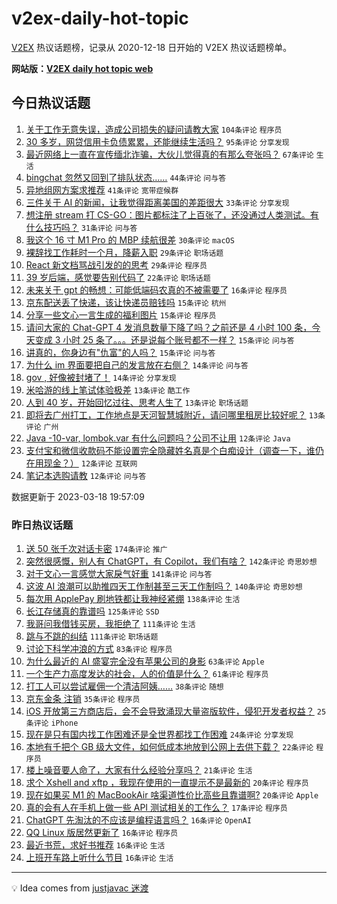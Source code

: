 # v2ex-daily-hot-topic

[V2EX](https://www.v2ex.com/) 热议话题榜，记录从 2020-12-18 日开始的 V2EX 热议话题榜单。

**网站版：[V2EX daily hot topic web](https://boojack.github.io/v2ex-daily-hot-topic-web/)**

## 今日热议话题

<!-- TODAY BEGIN -->

1. [关于工作无意失误，造成公司损失的疑问请教大家](https://www.v2ex.com/t/925018) `104条评论` `程序员`
1. [30 多岁，网贷信用卡负债累累，还能继续生活吗？](https://www.v2ex.com/t/925061) `95条评论` `分享发现`
1. [最近网络上一直在宣传缅北诈骗，大伙儿觉得真的有那么夸张吗？](https://www.v2ex.com/t/925015) `67条评论` `生活`
1. [bingchat 忽然又回到了排队状态……](https://www.v2ex.com/t/925024) `44条评论` `问与答`
1. [异地组网方案求推荐](https://www.v2ex.com/t/925039) `41条评论` `宽带症候群`
1. [三件关于 AI 的新闻，让我觉得距离美国的差距很大](https://www.v2ex.com/t/925185) `33条评论` `分享发现`
1. [想注册 stream 打 CS-GO：图片都标注了上百张了，还没通过人类测试。有什么技巧吗？](https://www.v2ex.com/t/925037) `31条评论` `问与答`
1. [我这个 16 寸 M1 Pro 的 MBP 续航很差](https://www.v2ex.com/t/925060) `30条评论` `macOS`
1. [裸辞找工作耗时一个月，降薪入职](https://www.v2ex.com/t/925085) `29条评论` `职场话题`
1. [React 新文档骂战引发的的思考](https://www.v2ex.com/t/925157) `29条评论` `程序员`
1. [39 岁后端，感觉要告别代码了](https://www.v2ex.com/t/925138) `22条评论` `职场话题`
1. [未来关于 gpt 的畅想：可能低端码农真的不被需要了](https://www.v2ex.com/t/925173) `16条评论` `程序员`
1. [京东配送丢了快递，该让快递员赔钱吗](https://www.v2ex.com/t/925153) `15条评论` `杭州`
1. [分享一些文心一言生成的福利图片](https://www.v2ex.com/t/925105) `15条评论` `程序员`
1. [请问大家的 Chat-GPT 4 发消息数量下降了吗？之前还是 4 小时 100 条，今天变成 3 小时 25 条了。。。还是说每个账号都不一样？](https://www.v2ex.com/t/925017) `15条评论` `问与答`
1. [讲真的，你身边有"仇富"的人吗？](https://www.v2ex.com/t/925011) `15条评论` `问与答`
1. [为什么 im 界面要把自己的发言放在右侧？](https://www.v2ex.com/t/925156) `14条评论` `问与答`
1. [gov , 好像被封堵了！](https://www.v2ex.com/t/925124) `14条评论` `分享发现`
1. [米哈游的线上笔试体验极差](https://www.v2ex.com/t/925154) `13条评论` `酷工作`
1. [人到 40 岁，开始回忆过往、思考人生了](https://www.v2ex.com/t/925142) `13条评论` `职场话题`
1. [即将去广州打工，工作地点是天河智慧城附近，请问哪里租房比较好呢？](https://www.v2ex.com/t/925030) `13条评论` `广州`
1. [Java -10-var, lombok.var 有什么问题吗？公司不让用](https://www.v2ex.com/t/925179) `12条评论` `Java`
1. [支付宝和微信收款码不能设置完全隐藏姓名真是个白痴设计（调查一下，谁仍在用现金？）](https://www.v2ex.com/t/925139) `12条评论` `互联网`
1. [笔记本选购请教](https://www.v2ex.com/t/925049) `12条评论` `问与答`

数据更新于 2023-03-18 19:57:09

<!-- TODAY END -->

### 昨日热议话题

<!-- YESTERDAY BEGIN -->

1. [送 50 张千次对话卡密](https://www.v2ex.com/t/924713) `174条评论` `推广`
1. [突然很感慨，别人有 ChatGPT，有 Copilot，我们有啥？](https://www.v2ex.com/t/924746) `142条评论` `奇思妙想`
1. [对于文心一言感觉大家戾气好重](https://www.v2ex.com/t/924741) `141条评论` `问与答`
1. [这波 AI 浪潮可以助推四天工作制甚至三天工作制吗？](https://www.v2ex.com/t/924810) `140条评论` `奇思妙想`
1. [每次用 ApplePay 刷地铁都让我神经紧绷](https://www.v2ex.com/t/924739) `138条评论` `生活`
1. [长江存储真的靠谱吗](https://www.v2ex.com/t/924773) `125条评论` `SSD`
1. [我哥问我借钱买房，我拒绝了](https://www.v2ex.com/t/924735) `111条评论` `生活`
1. [跳与不跳的纠结](https://www.v2ex.com/t/924777) `111条评论` `职场话题`
1. [讨论下科学冲浪的方式](https://www.v2ex.com/t/924791) `83条评论` `程序员`
1. [为什么最近的 AI 盛宴完全没有苹果公司的身影](https://www.v2ex.com/t/924794) `63条评论` `Apple`
1. [一个生产力高度发达的社会，人的价值是什么？](https://www.v2ex.com/t/924892) `61条评论` `程序员`
1. [打工人可以尝试雇佣一个清洁阿姨……](https://www.v2ex.com/t/924884) `38条评论` `随想`
1. [京东金条 注销](https://www.v2ex.com/t/924830) `35条评论` `程序员`
1. [iOS 开放第三方商店后，会不会导致涌现大量盗版软件，侵犯开发者权益？](https://www.v2ex.com/t/924851) `25条评论` `iPhone`
1. [现在是只有国内找工作困难还是全世界都找工作困难](https://www.v2ex.com/t/924760) `24条评论` `分享发现`
1. [本地有千把个 GB 级大文件，如何低成本地放到公网上去供下载？](https://www.v2ex.com/t/924982) `22条评论` `程序员`
1. [楼上噪音要人命了，大家有什么经验分享吗？](https://www.v2ex.com/t/924786) `21条评论` `生活`
1. [求个 Xshell and xftp ，我现在使用的一直提示不是最新的](https://www.v2ex.com/t/924761) `20条评论` `程序员`
1. [现在如果买 M1 的 MacBookAir 啥渠道性价比高些且靠谱啊?](https://www.v2ex.com/t/924733) `20条评论` `Apple`
1. [真的会有人在手机上做一些 API 测试相关的工作么？](https://www.v2ex.com/t/924782) `17条评论` `程序员`
1. [ChatGPT 先淘汰的不应该是编程语言吗？](https://www.v2ex.com/t/924968) `16条评论` `OpenAI`
1. [QQ Linux 版居然更新了](https://www.v2ex.com/t/924923) `16条评论` `程序员`
1. [最近书荒，求好书推荐](https://www.v2ex.com/t/924911) `16条评论` `生活`
1. [上班开车路上听什么节目](https://www.v2ex.com/t/924756) `16条评论` `生活`

<!-- YESTERDAY END -->

---

💡 Idea comes from [justjavac 迷渡](https://github.com/justjavac/)
